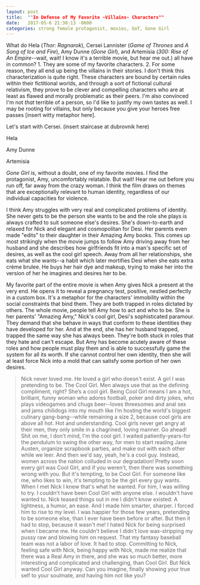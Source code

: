 ```yaml
---
layout: post
title:  ""In Defense of My Favorite ~Villains~ Characters""
date:   2017-05-6 21:30:13 -0600
categories: strong female protagonist, movies, GoT, Gone Girl
---
```

What do Hela (*Thor: Ragnarok*), Cersei Lannister (*Game of Thrones* and *A Song of Ice and Fire*), Amy Dunne (*Gone Girl*), and Artemisia (*300: Rise of An Empire*--wait, wait! I know it's a terrible movie, but hear me out.) all have in common? 1. They are some of my favorite characters. 2. For some reason, they all end up being the villains in their stories. I don't think this characterization is quite right. These characters are bound by certain rules within their fictitional worlds, and through a sort of fictional cultural relativism, they prove to be clever and compelling characters who are at least as flawed and morally problematic as their peers. I'm also convinced I'm not *that* terrible of a person, so I'd like to justify my own tastes as well. I may be rooting for villains, but only because you give your heroes free passes [insert witty metaphor here].

Let's start with Cersei.
(insert staircase at dubrovnik here)

Hela

Amy Dunne

Artemisia

*Gone Girl* is, without a doubt, one of my favorite movies. I find the protagonist, Amy, uncomfortably relatable. But wait! Hear me out before you run off, far away from the crazy woman. I think the film draws on themes that are exceptionally relevant to human identity, regardless of our individual capacities for violence.

I think Amy struggles with very real and complicated problems of identity. She never gets to be the person she wants to be and the role she plays is always crafted to suit someone else's desires. She's down-to-earth and relaxed for Nick and elegant and cosmopolitan for Desi. Her parents even made "edits" to their daughter in their Amazing Amy books. This comes up most strikingly when the movie jumps to follow Amy driving away from her husband and she describes how girlfriends fit into a man's specific set of desires, as well as the cool girl speech. Away from all her relationships, she eats what she wants--a habit which later mortifies Desi when she eats extra crème brulee. He buys her hair dye and makeup, trying to make her into the version of her he imagines and desires her to be.

My favorite part of the entire movie is when Amy gives Nick a present at the very end. He opens it to reveal a pregnancy test, positive, nestled perfectly in a custom box. It's a metaphor for the characters' immobility within the social constraints that bind them. They are both trapped in roles dictated by others. The whole movie, people tell Amy how to act and who to be. She is her parents' "Amazing Amy," Nick's cool girl, Desi's sophisticated paramour. They demand that she behave in ways that conform to these identities they have developed for her. And at the end, she has her husband trapped, trapped the same way she has always been. They're both stuck in roles that they hate and can't escape. But Amy has become acutely aware of these roles and how people must play them and is able to successfully game the system for all its worth. If she cannot control her own identity, then she will at least force Nick into a mold that can satisfy some portion of her own desires.

>Nick never loved me. He loved a girl who doesn't exist. A girl I was pretending to be. The Cool Girl. Men always use that as the defining compliment, right? She’s a cool girl.
>Being Cool Girl means I am a hot, brilliant, funny woman who adores football, poker and dirty jokes, who plays videogames and chugs beer--loves threesomes and anal sex and jams chilidogs into my mouth like I’m hosting the world's biggest culinary gang-bang--while remaining a size 2, because cool girls are above all hot.
>Hot and understanding. Cool girls never get angry at their men, they only smile in a chagrined, loving manner. Go ahead! Shit on me, I don't mind, I'm the cool girl.
>I waited patiently-years-for the pendulum to swing the other way, for men to start reading Jane Austen, organize scrapbook parties, and make out with each other while we leer. And then we'd say, yeah, he's a cool guy.
>Instead, women across the nation colluded in our degradation! Pretty soon every girl was Cool Girl, and if you weren't, then there was something wrong with you.
>But it's tempting, to be Cool Girl. For someone like me, who likes to win, it's tempting to be the girl every guy wants. When I met Nick I knew that's what he wanted. For him, I was willing to try.
>I couldn't have been Cool Girl with anyone else. I wouldn't have wanted to. Nick teased things out in me I didn't know existed: A lightness, a humor, an ease.
>And I made him smarter, sharper. I forced him to rise to my level.
>I was happier for those few years, pretending to be someone else, than I ever have been before or after.
>But then it had to stop, because it wasn't me! I hated Nick for being surprised when I became me.
>He couldn't believe I didn't love wax-stripping my pussy raw and blowing him on request. That my fantasy baseball team was not a labor of love.
>It had to stop. Committing to Nick, feeling safe with Nick, being happy with Nick, made me realize that there was a Real Amy in there, and she was so much better, more interesting and complicated and challenging, than Cool Girl.
>But Nick wanted Cool Girl anyway.
>Can you imagine, finally showing your true self to your soulmate, and having him not like you?

